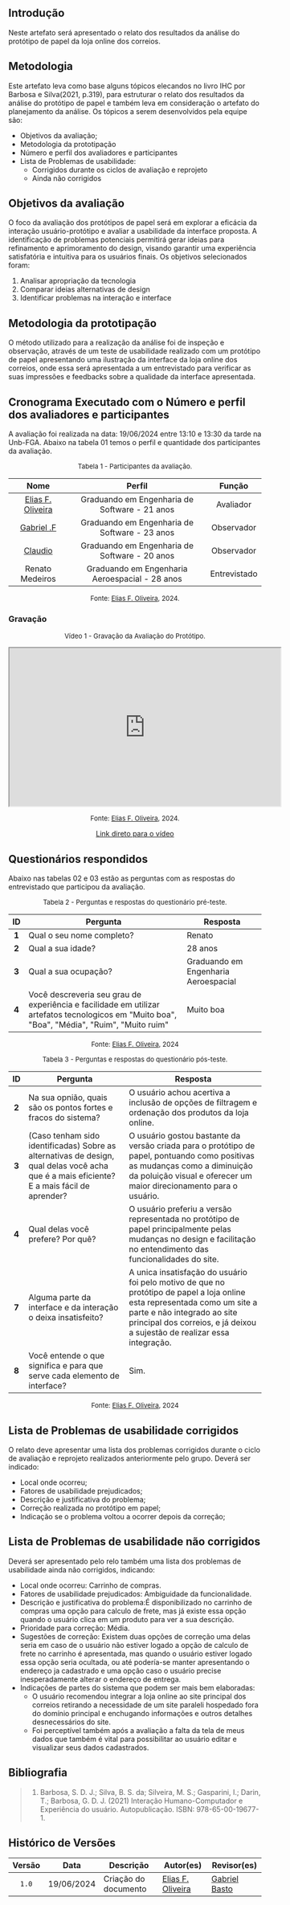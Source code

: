 ## Introdução

Neste artefato será apresentado o relato dos resultados da análise do protótipo de papel da loja online dos correios.

## Metodologia

Este artefato leva como base alguns tópicos elecandos no livro IHC por Barbosa e Silva(2021, p.319), para estruturar o relato dos resultados da análise do protótipo de papel e também leva em consideração o artefato do planejamento da análise. Os tópicos a serem desenvolvidos pela equipe são:

- Objetivos da avaliação;
- Metodologia da prototipação
- Número e perfil dos avaliadores e participantes
- Lista de Problemas de usabilidade:
    - Corrigidos durante os ciclos de avaliação e reprojeto
    - Ainda não corrigidos

## Objetivos da avaliação
O foco da avaliação dos protótipos de papel será em explorar a eficácia da interação usuário-protótipo e avaliar a usabilidade da interface proposta. A identificação de problemas potenciais permitirá gerar ideias para refinamento e aprimoramento do design, visando garantir uma experiência satisfatória e intuitiva para os usuários finais. Os objetivos selecionados foram:

1. Analisar apropriação da tecnologia  
2. Comparar ideias alternativas de design
3. Identificar problemas na interação e interface 

## Metodologia da prototipação
O método utilizado para a realização da análise foi de inspeção e observação, através de um teste de usabilidade realizado com um protótipo de papel apresentando uma ilustração da interface da loja online dos correios, onde essa será apresentada a um entrevistado para verificar as suas impressões e feedbacks sobre a qualidade da interface apresentada.

## Cronograma Executado com o Número e perfil dos avaliadores e participantes

A avaliação foi realizada na data: 19/06/2024 entre 13:10 e 13:30 da tarde na Unb-FGA. Abaixo na tabela 01 temos o perfil e quantidade dos participantes da avaliação.


<font size="2"><p style="text-align: center">Tabela 1 - Participantes da avaliação.</p></font>

<center>

| Nome | Perfil| Função |
| :--------:| :--------: | :---------------------: |
|[Elias F. Oliveira][EliasGH]| Graduando em Engenharia de Software - 21 anos | Avaliador | 17/06/2024 |
|[Gabriel .F][GabrielFGH]| Graduando em Engenharia de Software - 23 anos | Observador | 17/06/2024 |
|[Claudio][ClaudioGH]| Graduando em Engenharia de Software - 20 anos | Observador | 17/06/2024 |
|Renato Medeiros| Graduando em Engenharia Aeroespacial - 28 anos | Entrevistado | 17/06/2024 |

</center>

<font size="2"><p style="text-align: center">Fonte: [Elias F. Oliveira][EliasGH], 2024.</p></font>

### Gravação

<center>

<font size="2"><p style="text-align: center">Vídeo 1 - Gravação da Avaliação do Protótipo.</p></font>


<iframe src="https://drive.google.com/file/d/1r1xLpFxhMNqrQ-SdNVDnKsuYzBvdNY96/preview" width="540" height="315" allow="autoplay"></iframe>

<font size="2"><p style="text-align: center">Fonte: [Elias F. Oliveira][EliasGH], 2024.</p></font>



</center>

<center>

[Link direto para o vídeo](https://drive.google.com/file/d/1r1xLpFxhMNqrQ-SdNVDnKsuYzBvdNY96/preview)

</center>

## Questionários respondidos

Abaixo nas tabelas 02 e 03 estão as perguntas com as respostas do entrevistado que participou da avaliação.

<font size="2"><p style="text-align: center">Tabela 2 - Perguntas e respostas do questionário pré-teste.</p></font>

<center>

| ID | Pergunta | Resposta
| :-:| -------- | -|
| **1** | Qual o seu nome completo? | Renato |
| **2** | Qual a sua idade? | 28 anos |
| **3** | Qual a sua ocupação? | Graduando em Engenharia Aeroespacial |
| **4** | Você descreveria seu grau de experiência e facilidade em utilizar artefatos tecnologicos em "Muito boa", "Boa", "Média", "Ruim", "Muito ruim" | Muito boa |

</center>

<font size="2"><p style="text-align: center">Fonte: [Elias F. Oliveira][EliasGH], 2024</p></font>

<font size="2"><p style="text-align: center">Tabela 3 - Perguntas e respostas do questionário pós-teste.</p></font>

<center>

| ID | Pergunta | Resposta |
| :-:| -------- | ------------------ |
| **2** | Na sua opnião, quais são os pontos fortes e fracos do sistema? | O usuário achou acertiva a inclusão de opções de filtragem e ordenação dos produtos da loja online. | 
| **3** | (Caso tenham sido identificadas) Sobre as alternativas de design, qual delas você acha que é a mais eficiente? E a mais fácil de aprender? | O usuário gostou bastante da versão criada para o protótipo de papel, pontuando como positivas as mudanças como a diminuição da poluição visual e oferecer um maior direcionamento para o usuário. |
| **4** | Qual delas você prefere? Por quê? | O usuário preferiu a versão representada no protótipo de papel principalmente pelas mudanças no design e facilitação no entendimento das funcionalidades do site. |
| **7** | Alguma parte da interface e da interação o deixa insatisfeito? | A unica insatisfação do usuário foi pelo motivo de que no protótipo de papel a loja online esta representada como um site a parte e não integrado ao site principal dos correios, e já deixou a sujestão de realizar essa integração. |
| **8** | Você entende o que significa e para que serve cada elemento de interface? | Sim. |

</center>

<font size="2"><p style="text-align: center">Fonte: [Elias F. Oliveira][EliasGH], 2024</p></font>

## Lista de Problemas de usabilidade corrigidos
O relato deve apresentar uma lista dos problemas corrigidos durante o ciclo de avaliação e reprojeto realizados anteriormente pelo grupo. Deverá ser indicado:

- Local onde ocorreu;
- Fatores de usabilidade prejudicados;
- Descrição e justificativa do problema;
- Correção realizada no protótipo em papel;
- Indicação se o problema voltou a ocorrer depois da correção;

## Lista de Problemas de usabilidade não corrigidos
Deverá ser apresentado pelo relo também uma lista dos problemas de usabilidade ainda não corrigidos, indicando:

- Local onde ocorreu: Carrinho de compras.
- Fatores de usabilidade prejudicados: Ambiguidade da funcionalidade.
- Descrição e justificativa do problema:É disponibilizado no carrinho de compras uma opção para calculo de frete, mas já existe essa opção quando o usuário clica em um produto para ver a sua descrição.
- Prioridade para correção: Média.
- Sugestões de correção: Existem duas opções de correção uma delas seria em caso de o usuário não estiver logado a opção de calculo de frete no carrinho é apresentada, mas quando o usuário estiver logado essa opção seria ocultada, ou até podería-se manter apresentando o endereço ja cadastrado e uma opção caso o usuário precise inesperadamente alterar o endereço de entrega.
- Indicações de partes do sistema que podem ser mais bem elaboradas: 
  - O usuário recomendou integrar a loja online ao site principal dos correios retirando a necessidade de um site paraleli hospedado fora do domínio principal e enchugando informações e outros detalhes desnecessários do site.
  - Foi perceptível também após a avaliação a falta da tela de meus dados que também é vital para possibilitar ao usuário editar e visualizar seus dados cadastrados.


## Bibliografia
> 1. Barbosa, S. D. J.; Silva, B. S. da; Silveira, M. S.; Gasparini, I.; Darin, T.; Barbosa, G. D. J. (2021) Interação Humano-Computador e Experiência do usuário. Autopublicação. ISBN: 978-65-00-19677-1.

## Histórico de Versões

| Versão | Data | Descrição | Autor(es) | Revisor(es) |
| :----: | :--: | --------- | ----------- | ------ |
| `1.0`  | 19/06/2024 | Criação do documento |[Elias F. Oliveira][EliasGH] | [Gabriel Basto][GabrielBGH] |

[ClaudioGH]: https://github.com/claudiohsc
[EliasGH]: https://github.com/EliasOliver21
[GabrielBGH]: https://github.com/Bertolazi
[GabrielFGH]: https://github.com/MMcLovin
[PabloGH]: https://github.com/pabloheika
[RicardoGH]: https://www.github.com/avmricardo